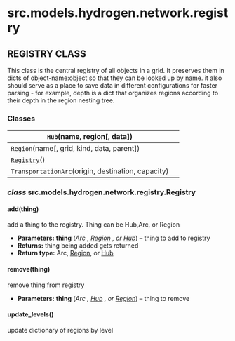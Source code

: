 # src.models.hydrogen.network.registry

## REGISTRY CLASS

This class is the central registry of all objects in a grid. It preserves them in dicts of
object-name:object so that they can be looked up by name. it also should serve as a place to save
data in different configurations for faster parsing - for example, depth is a dict that organizes
regions according to their depth in the region nesting tree.

### Classes

| `Hub`(name, region[, data])                                    |    |
|----------------------------------------------------------------|----|
| `Region`(name[, grid, kind, data, parent])                     |    |
| [`Registry`](#src.models.hydrogen.network.registry.Registry)() |    |
| `TransportationArc`(origin, destination, capacity)             |    |

### *class* src.models.hydrogen.network.registry.Registry

#### add(thing)

add a thing to the registry. Thing can be Hub,Arc, or Region

* **Parameters:**
  **thing** (*Arc* *,* [*Region*](src.models.hydrogen.network.region.md#src.models.hydrogen.network.region.Region) *, or* [*Hub*](src.models.hydrogen.network.hub.md#src.models.hydrogen.network.hub.Hub)) – thing to add to registry
* **Returns:**
  thing being added gets returned
* **Return type:**
  Arc, [Region](src.models.hydrogen.network.region.md#src.models.hydrogen.network.region.Region), or [Hub](src.models.hydrogen.network.hub.md#src.models.hydrogen.network.hub.Hub)

#### remove(thing)

remove thing from registry

* **Parameters:**
  **thing** (*Arc* *,* [*Hub*](src.models.hydrogen.network.hub.md#src.models.hydrogen.network.hub.Hub) *, or* [*Region*](src.models.hydrogen.network.region.md#src.models.hydrogen.network.region.Region)) – thing to remove

#### update_levels()

update dictionary of regions by level
